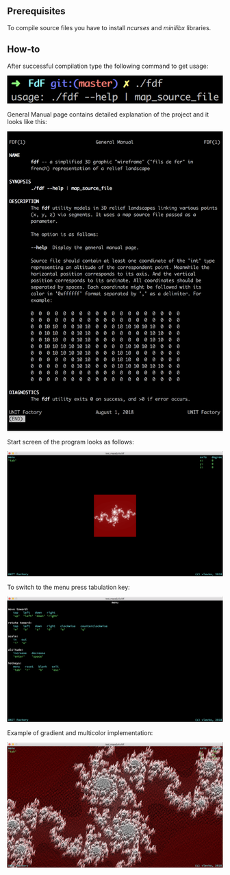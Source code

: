 ## Prerequisites

To compile source files you have to install _ncurses_ and _minilibx_ libraries.

## How-to

After successful compilation type the following command to get usage:

![usage](screenshots/01.png)

General Manual page contains detailed explanation of the project and it looks like this:

![manual](screenshots/02.png)

Start screen of the program looks as follows:

![starting](screenshots/03.png)

To switch to the menu press tabulation key:

![menu](screenshots/04.png)

Example of gradient and multicolor implementation:

![example](screenshots/05.png)
